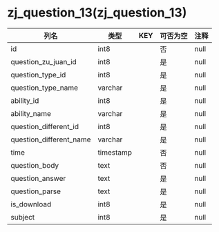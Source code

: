 # zj_question_13(zj_question_13)
| 列名   | 类型   | KEY  | 可否为空 | 注释   |
| ---- | ---- | ---- | ---- | ---- |
|id|int8||否|null|
|question_zu_juan_id|int8||是|null|
|question_type_id|int8||是|null|
|question_type_name|varchar||是|null|
|ability_id|int8||是|null|
|ability_name|varchar||是|null|
|question_different_id|int8||是|null|
|question_different_name|varchar||是|null|
|time|timestamp||否|null|
|question_body|text||否|null|
|question_answer|text||是|null|
|question_parse|text||是|null|
|is_download|int8||是|null|
|subject|int8||是|null|
